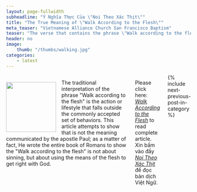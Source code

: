 ```yaml
---
layout: page-fullwidth
subheadline: "Ý Nghĩa Thực Của \"Noi Theo Xác Thịt\""
title: "The True Meaning of \"Walk According to the Flesh\""
meta_teaser: "Vietnamese Alliance Church San Francisco Baptism"
teaser: "The verse that contains the phrase \"Walk according to the flesh\" appears almost exactly in the middle of the book of Romans. It's not by chance, but by design, that this verse appears here. Its true meaning is missed by virtually all major commentaries."
header: no
image:
    thumb: "/thumbs/walking.jpg"
categories:
    - latest
---
```

<!--more-->
<div class="small-12 columns" style="padding: 0px; border-bottom: none;" markdown="1">

<div>
<p>
<img alt src="{{ site.baseurl }}{{ site.projectname }}/images/walking.jpg" style="border: 0px none; margin: 7px 15px 0px 0px; max-width: 100%; height: 136px; padding: 0px; float: left;">
The traditional interpretation of the phrase "Walk according to the flesh" is the action or lifestyle that falls outside the commonly accepted set of behaviors. This article attempts to show that is not the meaning communicated by the apostle Paul; as a matter of fact, He wrote the entire book of Romans to show the "Walk according to the flesh" is not about sinning, but about using the means of the flesh to get right with God.
</p>
</div>

Please click here: <a href="{{ site.projectname }}/bible-topics/meditations/walk-according-to-flesh/"><u><em>Walk According to the Flesh</em></u></a> to read complete article.<br />
Xin bấm vào đầy <a href="{{ site.projectname }}/hoc-kinh-thanh/suy-gam/noi-theo-xac-thit/"><u><em>Noi Theo Xác Thịt</em></u></a> để đọc bản dịch Việt Ngữ.

<div class="small-12" style="padding: 0px; border-bottom: none;">
    {% include next-previous-post-in-category %}
</div>
